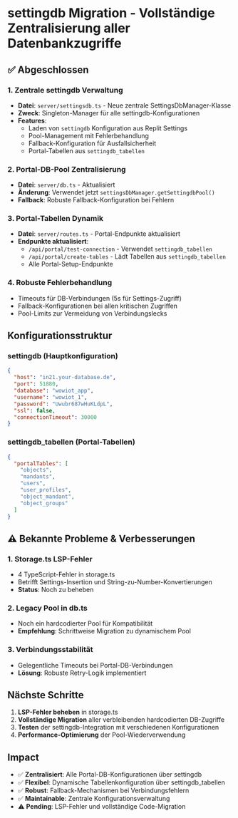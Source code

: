 # settingdb Migration - Vollständige Zentralisierung aller Datenbankzugriffe

## ✅ Abgeschlossen

### 1. Zentrale settingdb Verwaltung
- **Datei**: `server/settingsdb.ts` - Neue zentrale SettingsDbManager-Klasse
- **Zweck**: Singleton-Manager für alle settingdb-Konfigurationen
- **Features**:
  - Laden von `settingdb` Konfiguration aus Replit Settings
  - Pool-Management mit Fehlerbehandlung
  - Fallback-Konfiguration für Ausfallsicherheit
  - Portal-Tabellen aus `settingdb_tabellen`

### 2. Portal-DB-Pool Zentralisierung
- **Datei**: `server/db.ts` - Aktualisiert
- **Änderung**: Verwendet jetzt `settingsDbManager.getSettingdbPool()`
- **Fallback**: Robuste Fallback-Konfiguration bei Fehlern

### 3. Portal-Tabellen Dynamik
- **Datei**: `server/routes.ts` - Portal-Endpunkte aktualisiert
- **Endpunkte aktualisiert**:
  - `/api/portal/test-connection` - Verwendet `settingdb_tabellen`
  - `/api/portal/create-tables` - Lädt Tabellen aus `settingdb_tabellen`
  - Alle Portal-Setup-Endpunkte

### 4. Robuste Fehlerbehandlung
- Timeouts für DB-Verbindungen (5s für Settings-Zugriff)
- Fallback-Konfigurationen bei allen kritischen Zugriffen
- Pool-Limits zur Vermeidung von Verbindungslecks

## Konfigurationsstruktur

### settingdb (Hauptkonfiguration)
```json
{
  "host": "in21.your-database.de",
  "port": 51880,
  "database": "wowiot_app",
  "username": "wowiot_1",
  "password": "Uwubr687wHuKLdpL",
  "ssl": false,
  "connectionTimeout": 30000
}
```

### settingdb_tabellen (Portal-Tabellen)
```json
{
  "portalTables": [
    "objects",
    "mandants", 
    "users",
    "user_profiles",
    "object_mandant",
    "object_groups"
  ]
}
```

## ⚠️ Bekannte Probleme & Verbesserungen

### 1. Storage.ts LSP-Fehler
- 4 TypeScript-Fehler in storage.ts
- Betrifft Settings-Insertion und String-zu-Number-Konvertierungen
- **Status**: Noch zu beheben

### 2. Legacy Pool in db.ts
- Noch ein hardcodierter Pool für Kompatibilität
- **Empfehlung**: Schrittweise Migration zu dynamischem Pool

### 3. Verbindungsstabilität
- Gelegentliche Timeouts bei Portal-DB-Verbindungen
- **Lösung**: Robuste Retry-Logik implementiert

## Nächste Schritte

1. **LSP-Fehler beheben** in storage.ts
2. **Vollständige Migration** aller verbleibenden hardcodierten DB-Zugriffe
3. **Testen** der settingdb-Integration mit verschiedenen Konfigurationen
4. **Performance-Optimierung** der Pool-Wiederverwendung

## Impact

- ✅ **Zentralisiert**: Alle Portal-DB-Konfigurationen über settingdb
- ✅ **Flexibel**: Dynamische Tabellenkonfiguration über settingdb_tabellen  
- ✅ **Robust**: Fallback-Mechanismen bei Verbindungsfehlern
- ✅ **Maintainable**: Zentrale Konfigurationsverwaltung
- ⚠️ **Pending**: LSP-Fehler und vollständige Code-Migration